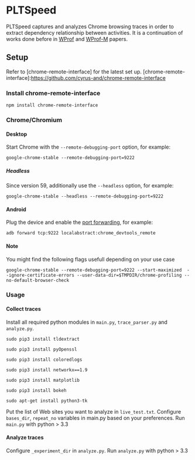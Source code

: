 PLTSpeed
=======================

PLTSpeed captures and analyzes Chrome browsing traces in order to extract dependency relationship between activities. It is a continuation of works done before in [WProf] and [WProf-M] papers.

Setup
-----
Refer to [chrome-remote-interface] for the latest set up.
[chrome-remote-interface]:https://github.com/cyrus-and/chrome-remote-interface

### Install chrome-remote-interface

    npm install chrome-remote-interface

### Chrome/Chromium

#### Desktop

Start Chrome with the `--remote-debugging-port` option, for example:

    google-chrome-stable --remote-debugging-port=9222

##### Headless

Since version 59, additionally use the `--headless` option, for example:

    google-chrome-stable --headless --remote-debugging-port=9222

#### Android

Plug the device and enable the [port forwarding][adb], for example:

    adb forward tcp:9222 localabstract:chrome_devtools_remote

[adb]: https://developer.chrome.com/devtools/docs/remote-debugging-legacy

#### Note
You might find the following flags usefull depending on your use case

    google-chrome-stable --remote-debugging-port=9222 --start-maximized  --ignore-certificate-errors --user-data-dir=$TMPDIR/chrome-profiling --no-default-browser-check

[WProf]: http://www3.cs.stonybrook.edu/~arunab/papers/wprof.pdf
[WProf-M]:http://www3.cs.stonybrook.edu/~arunab/papers/wprofm.pdf

### Usage

#### Collect traces
Install all required python modules in `main.py`, `trace_parser.py` and `analyze.py`.

	sudo pip3 install tldextract
	
	sudo pip3 install pyOpenssl
	
	sudo pip3 install coloredlogs
	
	sudo pip3 install networkx==1.9
	
	sudo pip3 install matplotlib
	
	sudo pip3 install bokeh

	sudo apt-get install python3-tk
	
Put the list of Web sites you want to analyze in `live_test.txt`.
Configure  `bases_dir`, `repeat_no` variables in main.py based on your preferences.
Run `main.py` with python > 3.3 
	

#### Analyze traces
Configure  `_experiment_dir` in `analyze.py`.
Run `analyze.py` with python > 3.3
